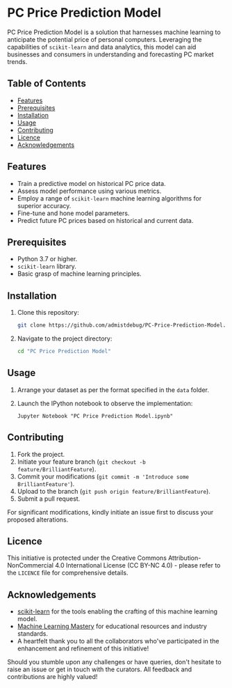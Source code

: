 
# PC Price Prediction Model

PC Price Prediction Model is a solution that harnesses machine learning to anticipate the potential price of personal computers. Leveraging the capabilities of `scikit-learn` and data analytics, this model can aid businesses and consumers in understanding and forecasting PC market trends.

## Table of Contents

- [Features](#features)
- [Prerequisites](#prerequisites)
- [Installation](#installation)
- [Usage](#usage)
- [Contributing](#contributing)
- [Licence](#licence)
- [Acknowledgements](#acknowledgements)

## Features

- Train a predictive model on historical PC price data.
- Assess model performance using various metrics.
- Employ a range of `scikit-learn` machine learning algorithms for superior accuracy.
- Fine-tune and hone model parameters.
- Predict future PC prices based on historical and current data.

## Prerequisites

- Python 3.7 or higher.
- `scikit-learn` library.
- Basic grasp of machine learning principles.

## Installation

1. Clone this repository:
   ```bash
   git clone https://github.com/admistdebug/PC-Price-Prediction-Model.git
   ```
2. Navigate to the project directory:
   ```bash
   cd "PC Price Prediction Model"
   ```

## Usage

1. Arrange your dataset as per the format specified in the `data` folder.

2. Launch the IPython notebook to observe the implementation:
   ```
   Jupyter Notebook "PC Price Prediction Model.ipynb"
   ```

## Contributing

1. Fork the project.
2. Initiate your feature branch (`git checkout -b feature/BrilliantFeature`).
3. Commit your modifications (`git commit -m 'Introduce some BrilliantFeature'`).
4. Upload to the branch (`git push origin feature/BrilliantFeature`).
5. Submit a pull request.

For significant modifications, kindly initiate an issue first to discuss your proposed alterations.

## Licence

This initiative is protected under the Creative Commons Attribution-NonCommercial 4.0 International License (CC BY-NC 4.0) - please refer to the `LICENCE` file for comprehensive details.

## Acknowledgements

- [scikit-learn](https://scikit-learn.org/stable/) for the tools enabling the crafting of this machine learning model.
- [Machine Learning Mastery](https://machinelearningmastery.com/) for educational resources and industry standards.
- A heartfelt thank you to all the collaborators who've participated in the enhancement and refinement of this initiative!

Should you stumble upon any challenges or have queries, don't hesitate to raise an issue or get in touch with the curators. All feedback and contributions are highly valued!
